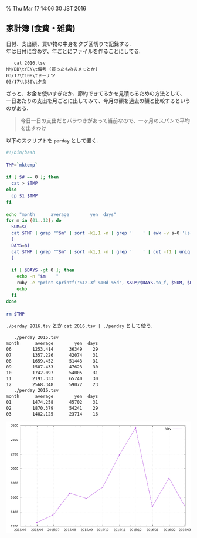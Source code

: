 % Thu Mar 17 14:06:30 JST 2016

## 家計簿 (食費・雑費)

日付、支出額、買い物の中身をタブ区切りで記録する.  
年は日付に含めず、年ごとにファイルを作ることにしてる.

```
   cat 2016.tsv
MM/DD\tYEN\t備考 (買ったもののメモとか)
03/17\t108\tドーナツ
03/17\t380\t夕食
```

ざっと、お金を使いすぎたか、節約できてるかを見積もるための方法として、
一日あたりの支出を月ごとに出してみて、今月の額を過去の額と比較するというのがある.

> 今日一日の支出だとバラつきがあって当前なので、一ヶ月のスパンで平均を出すわけ

以下のスクリプトを `perday` として置く.

```bash
#!/bin/bash

TMP=`mktemp`

if [ $# == 0 ]; then
  cat > $TMP
else
  cp $1 $TMP
fi

echo "month      average        yen  days"
for m in {01..12}; do
  SUM=$(
  cat $TMP | grep "^$m" | sort -k1,1 -n | grep '	' | awk -v s=0 '{s+=$2} END{print s}'
  )
  DAYS=$(
  cat $TMP | grep "^$m" | sort -k1,1 -n | grep '	' | cut -f1 | uniq | wc -l
  )

  if [ $DAYS -gt 0 ]; then
    echo -n "$m    "
    ruby -e "print sprintf('%12.3f %10d %5d', $SUM/$DAYS.to_f, $SUM, $DAYS)"
    echo
  fi
done

rm $TMP
```

`./perday 2016.tsv` とか `cat 2016.tsv | ./perday` として使う.

```
   ./perday 2015.tsv
month      average        yen  days
06        1253.414      36349    29
07        1357.226      42074    31
08        1659.452      51443    31
09        1587.433      47623    30
10        1742.097      54005    31
11        2191.333      65740    30
12        2568.348      59072    23
   ./perday 2016.tsv
month      average        yen  days
01        1474.258      45702    31
02        1870.379      54241    29
03        1482.125      23714    16
```

![](../../img/2016/0317.png)

